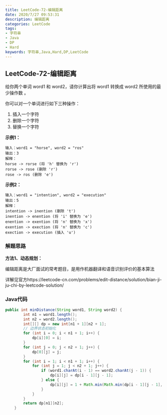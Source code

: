 ```yaml
---
title: LeetCode-72-编辑距离
date: 2020/7/27 09:53:31
description: 编辑距离
categories: LeetCode
tags: 
- 字符串
- Java
- DP
- Hard
keywords: 字符串,Java,Hard,DP,LeetCode
---
```


## LeetCode-72-编辑距离

给你两个单词 word1 和 word2，请你计算出将 word1 转换成 word2 所使用的最少操作数 。

你可以对一个单词进行如下三种操作：

1. 插入一个字符
2. 删除一个字符
3. 替换一个字符

<!--more-->

**示例1：**

```
输入：word1 = "horse", word2 = "ros"
输出：3
解释：
horse -> rorse (将 'h' 替换为 'r')
rorse -> rose (删除 'r')
rose -> ros (删除 'e')
```

**示例2：**

```
输入：word1 = "intention", word2 = "execution"
输出：5
解释：
intention -> inention (删除 't')
inention -> enention (将 'i' 替换为 'e')
enention -> exention (将 'n' 替换为 'x')
exention -> exection (将 'n' 替换为 'c')
exection -> execution (插入 'u')
```

### 解题思路

**方法1、动态规划：**

编辑距离是大厂面试的常考题目，是用作机器翻译和语音识别评价的基本算法

详解见官方https://leetcode-cn.com/problems/edit-distance/solution/bian-ji-ju-chi-by-leetcode-solution/

### Java代码

```java
public int minDistance(String word1, String word2) {
        int n1 = word1.length();
        int n2 = word2.length();
        int[][] dp = new int[n1 + 1][n2 + 1];
        // 边界状态初始化
        for (int i = 0; i < n1 + 1; i++) {
            dp[i][0] = i;
        }
        for (int j = 0; j < n2 + 1; j++) {
            dp[0][j] = j;
        }
        for (int i = 1; i < n1 + 1; i++) {
            for (int j = 1; j < n2 + 1; j++) {
                if (word1.charAt(i - 1) == word2.charAt(j - 1)) {
                    dp[i][j] = dp[i - 1][j - 1];
                } else {
                    dp[i][j] = 1 + Math.min(Math.min(dp[i - 1][j - 1], dp[i][j - 1]), dp[i - 1][j]);
                }
            }
        }
        return dp[n1][n2];
    }
```

